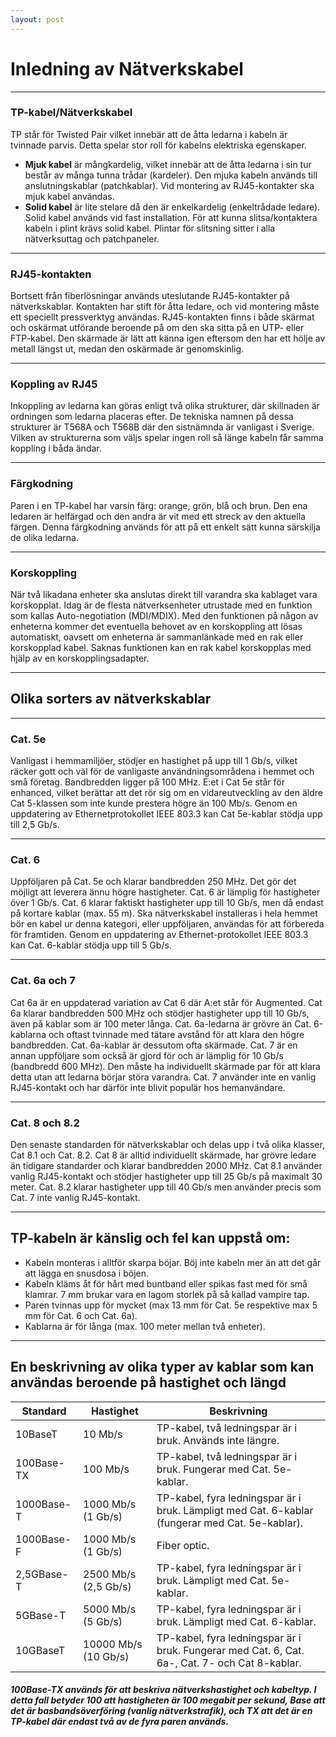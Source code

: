 ```yaml
---
layout: post
---
```


# Inledning av Nätverkskabel

---

### TP-kabel/Nätverkskabel

TP står för Twisted Pair vilket innebär att de åtta ledarna i kabeln är tvinnade parvis. Detta spelar stor roll för kabelns elektriska egenskaper.

- **Mjuk kabel** är mångkardelig, vilket innebär att de åtta ledarna i sin tur består av många tunna trådar (kardeler). Den mjuka kabeln används till anslutningskablar (patchkablar). Vid montering av RJ45-kontakter ska mjuk kabel användas.
- **Solid kabel** är lite stelare då den är enkelkardelig (enkeltrådade ledare). Solid kabel används vid fast installation. För att kunna slitsa/kontaktera kabeln i plint krävs solid kabel. Plintar för slitsning sitter i alla nätverksuttag och patchpaneler.

---

### RJ45-kontakten

Bortsett från fiberlösningar används uteslutande RJ45-kontakter på nätverkskablar. Kontakten har stift för åtta ledare, och vid montering måste ett speciellt pressverktyg användas. RJ45-kontakten finns i både skärmat och oskärmat utförande beroende på om den ska sitta på en UTP- eller FTP-kabel. Den skärmade är lätt att känna igen eftersom den har ett hölje av metall längst ut, medan den oskärmade är genomskinlig.

---

### Koppling av RJ45

Inkoppling av ledarna kan göras enligt två olika strukturer, där skillnaden är ordningen som ledarna placeras efter. De tekniska namnen på dessa strukturer är T568A och T568B där den sistnämnda är vanligast i Sverige. Vilken av strukturerna som väljs spelar ingen roll så länge kabeln får samma koppling i båda ändar.

---

### Färgkodning

Paren i en TP-kabel har varsin färg: orange, grön, blå och brun. Den ena ledaren är helfärgad och den andra är vit med ett streck av den aktuella färgen. Denna färgkodning används för att på ett enkelt sätt kunna särskilja de olika ledarna.

---

### Korskoppling

När två likadana enheter ska anslutas direkt till varandra ska kablaget vara korskopplat. Idag är de flesta nätverksenheter utrustade med en funktion som kallas Auto-negotiation (MDI/MDIX). Med den funktionen på någon av enheterna kommer det eventuella behovet av en korskoppling att lösas automatiskt, oavsett om enheterna är sammanlänkade med en rak eller korskopplad kabel. Saknas funktionen kan en rak kabel korskopplas med hjälp av en korskopplingsadapter.

---

## Olika sorters av nätverkskablar

---

### Cat. 5e

Vanligast i hemmamiljöer, stödjer en hastighet på upp till 1 Gb/s, vilket räcker gott och väl för de vanligaste användningsområdena i hemmet och små företag. Bandbredden ligger på 100 MHz. E:et i Cat 5e står för enhanced, vilket berättar att det rör sig om en vidareutveckling av den äldre Cat 5-klassen som inte kunde prestera högre än 100 Mb/s. Genom en uppdatering av Ethernetprotokollet IEEE 803.3 kan Cat 5e-kablar stödja upp till 2,5 Gb/s.

---

### Cat. 6

Uppföljaren på Cat. 5e och klarar bandbredden 250 MHz. Det gör det möjligt att leverera ännu högre hastigheter. Cat. 6 är lämplig för hastigheter över 1 Gb/s. Cat. 6 klarar faktiskt hastigheter upp till 10 Gb/s, men då endast på kortare kablar (max. 55 m). Ska nätverkskabel installeras i hela hemmet bör en kabel ur denna kategori, eller uppföljaren, användas för att förbereda för framtiden. Genom en uppdatering av Ethernet-protokollet IEEE 803.3 kan Cat. 6-kablar stödja upp till 5 Gb/s.

---

### Cat. 6a och 7

Cat 6a är en uppdaterad variation av Cat 6 där A:et står för Augmented. Cat 6a klarar bandbredden 500 MHz och stödjer hastigheter upp till 10 Gb/s, även på kablar som är 100 meter långa. Cat. 6a-ledarna är grövre än Cat. 6-kablarna och oftast tvinnade med tätare avstånd för att klara den högre bandbredden. Cat. 6a-kablar är dessutom ofta skärmade. Cat. 7 är en annan uppföljare som också är gjord för och är lämplig för 10 Gb/s (bandbredd 600 MHz). Den måste ha individuellt skärmade par för att klara detta utan att ledarna börjar störa varandra. Cat. 7 använder inte en vanlig RJ45-kontakt och har därför inte blivit populär hos hemanvändare.

---

### Cat. 8 och 8.2

Den senaste standarden för nätverkskablar och delas upp i två olika klasser, Cat 8.1 och Cat. 8.2. Cat 8 är alltid individuellt skärmade, har grövre ledare än tidigare standarder och klarar bandbredden 2000 MHz. Cat 8.1 använder vanlig RJ45-kontakt och stödjer hastigheter upp till 25 Gb/s på maximalt 30 meter. Cat. 8.2 klarar hastigheter upp till 40 Gb/s men använder precis som Cat. 7 inte vanlig RJ45-kontakt.

---

## TP-kabeln är känslig och fel kan uppstå om:

- Kabeln monteras i alltför skarpa böjar. Böj inte kabeln mer än att det går att lägga en snusdosa i böjen.
- Kabeln kläms åt för hårt med buntband eller spikas fast med för små klamrar. 7 mm brukar vara en lagom storlek på så kallad vampire tap.
- Paren tvinnas upp för mycket (max 13 mm för Cat. 5e respektive max 5 mm för Cat. 6 och Cat. 6a).
- Kablarna är för långa (max. 100 meter mellan två enheter).

---

## En beskrivning av olika typer av kablar som kan användas beroende på hastighet och längd

| Standard     | Hastighet       | Beskrivning                                      |
|--------------|-----------------|--------------------------------------------------|
| 10BaseT      | 10 Mb/s         | TP-kabel, två ledningspar är i bruk. Används inte längre. |
| 100Base-TX   | 100 Mb/s        | TP-kabel, två ledningspar är i bruk. Fungerar med Cat. 5e-kablar. |
| 1000Base-T   | 1000 Mb/s (1 Gb/s) | TP-kabel, fyra ledningspar är i bruk. Lämpligt med Cat. 6-kablar (fungerar med Cat. 5e-kablar). |
| 1000Base-F   | 1000 Mb/s (1 Gb/s) | Fiber optic.                                    |
| 2,5GBase-T   | 2500 Mb/s (2,5 Gb/s) | TP-kabel, fyra ledningspar är i bruk. Lämpligt med Cat. 5e-kablar. |
| 5GBase-T     | 5000 Mb/s (5 Gb/s) | TP-kabel, fyra ledningspar är i bruk. Lämpligt med Cat. 6-kablar. |
| 10GBaseT     | 10000 Mb/s (10 Gb/s) | TP-kabel, fyra ledningspar är i bruk. Fungerar med Cat. 6, Cat. 6a-, Cat. 7- och Cat 8-kablar. |
##### 100Base-TX används för att beskriva nätverkshastighet och kabeltyp. I detta fall betyder 100 att hastigheten är 100 megabit per sekund, Base att det är basbandsöverföring (vanlig nätverkstrafik), och TX att det är en TP-kabel där endast två av de fyra paren används.
